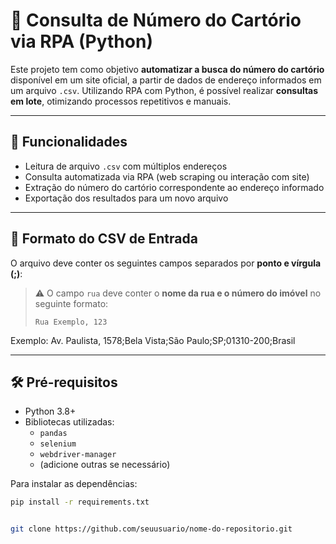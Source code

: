 # 📄 Consulta de Número do Cartório via RPA (Python)

Este projeto tem como objetivo **automatizar a busca do número do cartório** disponível em um site oficial, a partir de dados de endereço informados em um arquivo `.csv`. Utilizando RPA com Python, é possível realizar **consultas em lote**, otimizando processos repetitivos e manuais.

---

## 🚀 Funcionalidades

- Leitura de arquivo `.csv` com múltiplos endereços
- Consulta automatizada via RPA (web scraping ou interação com site)
- Extração do número do cartório correspondente ao endereço informado
- Exportação dos resultados para um novo arquivo

---

## 📁 Formato do CSV de Entrada

O arquivo deve conter os seguintes campos separados por **ponto e vírgula (;)**:


> ⚠️ O campo `rua` deve conter o **nome da rua e o número do imóvel** no seguinte formato:
>  
> `Rua Exemplo, 123`

Exemplo: Av. Paulista, 1578;Bela Vista;São Paulo;SP;01310-200;Brasil

---

## 🛠 Pré-requisitos

- Python 3.8+
- Bibliotecas utilizadas:
  - `pandas`
  - `selenium`
  - `webdriver-manager`
  - (adicione outras se necessário)

Para instalar as dependências:

```bash
pip install -r requirements.txt


git clone https://github.com/seuusuario/nome-do-repositorio.git
